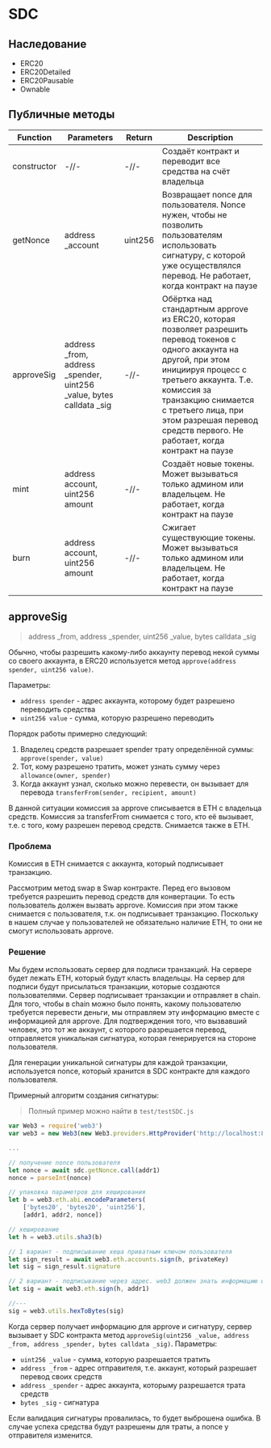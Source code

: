 # SDC

## Наследование

+ ERC20
+ ERC20Detailed
+ ERC20Pausable
+ Ownable

## Публичные методы

|Function|Parameters|Return|Description|
|---|---|---|---|
|constructor|-//-|-//-|Создаёт контракт и переводит все средства на счёт владельца|
|getNonce|address _account|uint256|Возвращает nonce для пользователя. Nonce нужен, чтобы не позволить пользователям использовать сигнатуру, с которой уже осуществлялся перевод. Не работает, когда контракт на паузе|
|approveSig|address _from, address _spender, uint256 _value, bytes calldata _sig|-//-|Обёртка над стандартным approve из ERC20, которая позволяет разрешить перевод токенов с одного аккаунта на другой, при этом инициируя процесс с третьего аккаунта. Т.е. комиссия за транзакцию снимается с третьего лица, при этом разрешая перевод средств первого. Не работает, когда контракт на паузе|
|mint|address account, uint256 amount|-//-|Создаёт новые токены. Может вызываться только админом или владельцем. Не работает, когда контракт на паузе|
|burn|address account, uint256 amount|-//-|Сжигает существующие токены. Может вызываться только админом или владельцем. Не работает, когда контракт на паузе|

## approveSig

> address _from, address _spender, uint256 _value, bytes calldata _sig

Обычно, чтобы разрешить какому-либо аккаунту перевод некой суммы со своего аккаунта, в ERC20 используется метод `approve(address spender, uint256 value)`.

Параметры:

+ `address spender` - адрес аккаунта, которому будет разрешено переводить средства
+ `uint256 value` - сумма, которую разрешено переводить

Порядок работы примерно следующий:

1. Владелец средств разрешает spender трату определённой суммы: `approve(spender, value)`
2. Тот, кому разрешено тратить, может узнать сумму через `allowance(owner, spender)`
3. Когда аккаунт узнал, сколько можно перевести, он вызывает для перевода `transferFrom(sender, recipient, amount)`

В данной ситуации комиссия за approve списывается в ETH с владельца средств.
Комиссия за transferFrom снимается с того, кто её вызывает, т.е. с того, кому разрешен перевод средств. Снимается также в ETH.

### Проблема

Комиссия в ETH снимается с аккаунта, который подписывает транзакцию.

Рассмотрим метод swap в Swap контракте.
Перед его вызовом требуется разрешить перевод средств для конвертации.
То есть пользователь должен вызвать approve.
Комиссия при этом также снимается с пользователя, т.к. он подписывает транзакцию.
Поскольку в нашем случае у пользователей не обязательно наличие ETH, то они не смогут использовать approve.

### Решение

Мы будем использовать сервер для подписи транзакций.
На сервере будет лежать ETH, который будут класть владельцы.
На сервер для подписи будут присылаться транзакции, которые создаются пользователями.
Сервер подписывает транзакции и отправляет в chain.
Для того, чтобы в chain можно было понять, какому пользователю требуется перевести деньги, мы отправляем эту информацию вместе с информацией для approve.
Для подтверждения того, что вызвавший человек, это тот же аккаунт, с которого разрешается перевод, отправляется уникальная сигнатура, которая генерируется на стороне пользователя.

Для генерации уникальной сигнатуры для каждой транзакции, используется nonce, который хранится в SDC контракте для каждого пользователя.

Примерный алгоритм создания сигнатуры:
> Полный пример можно найти в `test/testSDC.js`

```javascript
var Web3 = require('web3')
var web3 = new Web3(new Web3.providers.HttpProvider('http://localhost:8545'))

...

// получение nonce пользователя
let nonce = await sdc.getNonce.call(addr1)
nonce = parseInt(nonce)

// упаковка параметров для хеширования
let b = web3.eth.abi.encodeParameters(
    ['bytes20', 'bytes20', 'uint256'],
    [addr1, addr2, nonce])

// хеширование
let h = web3.utils.sha3(b)

// 1 вариант - подписывание хеша приватным ключом пользователя
let sign_result = await web3.eth.accounts.sign(h, privateKey)
let sig = sign_result.signature

// 2 вариант - подписывание через адрес. web3 должен знать информацию об аккаунте
let sig = await web3.eth.sign(h, addr1)

//---
sig = web3.utils.hexToBytes(sig)
```

Когда сервер получает информацию для approve и сигнатуру, сервер вызывает у SDC контракта метод `approveSig(uint256 _value, address _from, address _spender, bytes calldata _sig)`.
Параметры:

+ `uint256 _value` - сумма, которую разрешается тратить
+ `address _from` - адрес отправителя, т.е. аккаунт, который разрешает перевод своих средств
+ `address _spender` - адрес аккаунта, которыму разрешается трата средств
+ `bytes _sig` - сигнатура

Если валидация сигнатуры провалилась, то будет выброшена ошибка.
В случае успеха средства будут разрешены для траты, а nonce у отправителя изменится.
